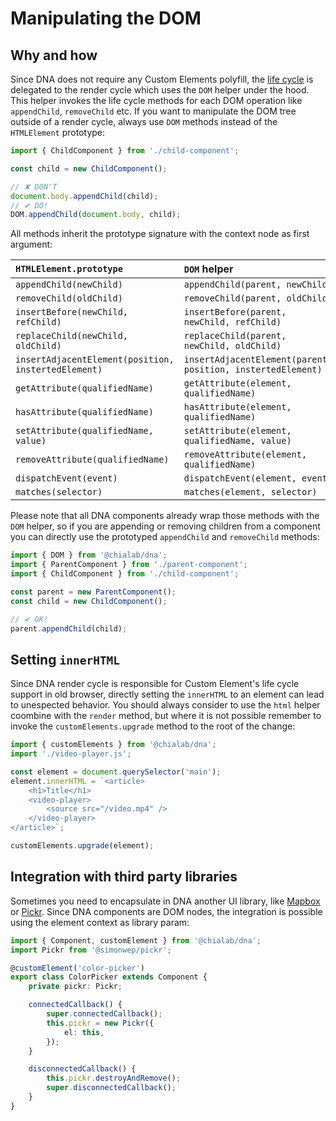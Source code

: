 # Manipulating the DOM

## Why and how

Since DNA does not require any Custom Elements polyfill, the [life cycle](./life-cycle) is delegated to the render cycle which uses the `DOM` helper under the hood. This helper invokes the life cycle methods for each DOM operation like `appendChild`, `removeChild` etc.
If you want to manipulate the DOM tree outside of a render cycle, always use `DOM` methods instead of the `HTMLElement` prototype:

```ts
import { ChildComponent } from './child-component';

const child = new ChildComponent();

// ✘ DON'T
document.body.appendChild(child);
// ✔︎ DO!
DOM.appendChild(document.body, child);
```

All methods inherit the prototype signature with the context node as first argument:

| `HTMLElement.prototype` | `DOM` helper |
| :------------------- | :------------ |
| `appendChild(newChild)` | `appendChild(parent, newChild)` |
| `removeChild(oldChild)` | `removeChild(parent, oldChild)` |
| `insertBefore(newChild, refChild)` | `insertBefore(parent, newChild, refChild)` |
| `replaceChild(newChild, oldChild)` | `replaceChild(parent, newChild, oldChild)` |
| `insertAdjacentElement(position, instertedElement)` | `insertAdjacentElement(parent, position, instertedElement)` |
| `getAttribute(qualifiedName)` | `getAttribute(element, qualifiedName)` |
| `hasAttribute(qualifiedName)` | `hasAttribute(element, qualifiedName)` |
| `setAttribute(qualifiedName, value)` | `setAttribute(element, qualifiedName, value)` |
| `removeAttribute(qualifiedName)` | `removeAttribute(element, qualifiedName)` |
| `dispatchEvent(event)` | `dispatchEvent(element, event)` |
| `matches(selector)` | `matches(element, selector)` |

<aside class="note">

Please note that all DNA components already wrap those methods with the `DOM` helper, so if you are appending or removing children from a component you can directly use the prototyped `appendChild` and `removeChild` methods:

```ts
import { DOM } from '@chialab/dna';
import { ParentComponent } from './parent-component';
import { ChildComponent } from './child-component';

const parent = new ParentComponent();
const child = new ChildComponent();

// ✔︎ OK!
parent.appendChild(child);

```

</aside>

## Setting `innerHTML`

Since DNA render cycle is responsible for Custom Element's life cycle support in old browser, directly setting the `innerHTML` to an element can lead to unespected behavior. You should always consider to use the `html` helper coombine with the `render` method, but where it is not possible remember to invoke the `customElements.upgrade` method to the root of the change:

```ts
import { customElements } from '@chialab/dna';
import './video-player.js';

const element = document.querySelector('main');
element.innerHTML = `<article>
    <h1>Title</h1>
    <video-player>
        <source src="/video.mp4" />
    </video-player>
</article>`;

customElements.upgrade(element);
```

## Integration with third party libraries

Sometimes you need to encapsulate in DNA another UI library, like [Mapbox](https://github.com/mapbox/mapbox-gl-js) or [Pickr](https://github.com/Simonwep/pickr). Since DNA components are DOM nodes, the integration is possible using the element context as library param:

```ts
import { Component, customElement } from '@chialab/dna';
import Pickr from '@simonwep/pickr';

@customElement('color-picker')
export class ColorPicker extends Component {
    private pickr: Pickr;

    connectedCallback() {
        super.connectedCallback();
        this.pickr = new Pickr({
            el: this,
        });
    }

    disconnectedCallback() {
        this.pickr.destroyAndRemove();
        super.disconnectedCallback();
    }
}
```
